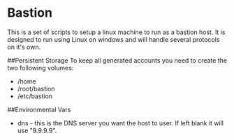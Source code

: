 # Bastion
This is a set of scripts to setup a linux machine to run as a bastion host.  It is designed to run using Linux on windows and will handle several protocols on it's own.

##Persistent Storage
To keep all generated accounts you need to create the two following volumes:
* /home
* /root/bastion
* /etc/bastion

##Environmental Vars
* dns - this is the DNS server you want the host to user.  If left blank it will use "9.9.9.9".
